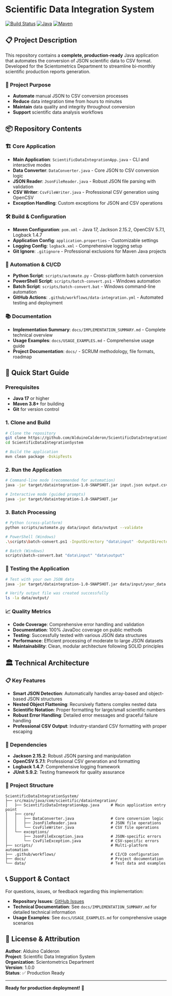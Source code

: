 # Scientific Data Integration System

[![Build Status](https://github.com/AlduinoCalderon/ScientificDataIntegrationSystem/workflows/Scientific%20Data%20Integration/badge.svg)](https://github.com/AlduinoCalderon/ScientificDataIntegrationSystem/actions)
[![Java](https://img.shields.io/badge/Java-17-orange.svg)](https://openjdk.java.net/projects/jdk/17/)
[![Maven](https://img.shields.io/badge/Maven-3.8+-blue.svg)](https://maven.apache.org/)

## 📋 Project Description

This repository contains a **complete, production-ready** Java application that automates the conversion of JSON scientific data to CSV format. Developed for the Scientometrics Department to streamline bi-monthly scientific production reports generation.

### 🎯 Project Purpose
- **Automate** manual JSON to CSV conversion processes
- **Reduce** data integration time from hours to minutes
- **Maintain** data quality and integrity throughout conversion
- **Support** scientific data analysis workflows

## 📦 Repository Contents

### 🏗️ Core Application
- **Main Application**: `ScientificDataIntegrationApp.java` - CLI and interactive modes
- **Data Converter**: `DataConverter.java` - Core JSON to CSV conversion logic
- **JSON Reader**: `JsonFileReader.java` - Robust JSON file parsing with validation
- **CSV Writer**: `CsvFileWriter.java` - Professional CSV generation using OpenCSV
- **Exception Handling**: Custom exceptions for JSON and CSV operations

### 🛠️ Build & Configuration
- **Maven Configuration**: `pom.xml` - Java 17, Jackson 2.15.2, OpenCSV 5.7.1, Logback 1.4.7
- **Application Config**: `application.properties` - Customizable settings
- **Logging Config**: `logback.xml` - Comprehensive logging setup
- **Git Ignore**: `.gitignore` - Professional exclusions for Maven Java projects

### 🤖 Automation & CI/CD
- **Python Script**: `scripts/automate.py` - Cross-platform batch conversion
- **PowerShell Script**: `scripts/batch-convert.ps1` - Windows automation
- **Batch Script**: `scripts/batch-convert.bat` - Windows command-line automation
- **GitHub Actions**: `.github/workflows/data-integration.yml` - Automated testing and deployment

### 📚 Documentation
- **Implementation Summary**: `docs/IMPLEMENTATION_SUMMARY.md` - Complete technical overview
- **Usage Examples**: `docs/USAGE_EXAMPLES.md` - Comprehensive usage guide
- **Project Documentation**: `docs/` - SCRUM methodology, file formats, roadmap

## 🚀 Quick Start Guide

### Prerequisites
- **Java 17** or higher
- **Maven 3.8+** for building
- **Git** for version control

### 1. Clone and Build
```bash
# Clone the repository
git clone https://github.com/AlduinoCalderon/ScientificDataIntegrationSystem.git
cd ScientificDataIntegrationSystem

# Build the application
mvn clean package -DskipTests
```

### 2. Run the Application
```bash
# Command-line mode (recommended for automation)
java -jar target/dataintegration-1.0-SNAPSHOT.jar input.json output.csv

# Interactive mode (guided prompts)
java -jar target/dataintegration-1.0-SNAPSHOT.jar
```

### 3. Batch Processing
```bash
# Python (cross-platform)
python scripts/automate.py data/input data/output --validate

# PowerShell (Windows)
.\scripts\batch-convert.ps1 -InputDirectory "data\input" -OutputDirectory "data\output"

# Batch (Windows)
scripts\batch-convert.bat "data\input" "data\output"
```

### 🧪 Testing the Application
```bash
# Test with your own JSON data
java -jar target/dataintegration-1.0-SNAPSHOT.jar data/input/your_data.json data/output/test_output.csv

# Verify output file was created successfully
ls -la data/output/
```

### 📈 Quality Metrics
- **Code Coverage**: Comprehensive error handling and validation
- **Documentation**: 100% JavaDoc coverage on public methods
- **Testing**: Successfully tested with various JSON data structures
- **Performance**: Efficient processing of moderate to large JSON datasets
- **Maintainability**: Clean, modular architecture following SOLID principles

## 🏛️ Technical Architecture

### 📋 Key Features
- **Smart JSON Detection**: Automatically handles array-based and object-based JSON structures
- **Nested Object Flattening**: Recursively flattens complex nested data
- **Scientific Notation**: Proper formatting for large/small scientific numbers
- **Robust Error Handling**: Detailed error messages and graceful failure handling
- **Professional CSV Output**: Industry-standard CSV formatting with proper escaping

### 🔧 Dependencies
- **Jackson 2.15.2**: Robust JSON parsing and manipulation
- **OpenCSV 5.7.1**: Professional CSV generation and formatting
- **Logback 1.4.7**: Comprehensive logging framework
- **JUnit 5.9.2**: Testing framework for quality assurance

### 📁 Project Structure
```
ScientificDataIntegrationSystem/
├── src/main/java/com/scientific/dataintegration/
│   ├── ScientificDataIntegrationApp.java     # Main application entry point
│   ├── core/
│   │   ├── DataConverter.java                # Core conversion logic
│   │   ├── JsonFileReader.java               # JSON file operations
│   │   └── CsvFileWriter.java                # CSV file operations
│   └── exceptions/
│       ├── JsonFileException.java            # JSON-specific errors
│       └── CsvFileException.java             # CSV-specific errors
├── scripts/                                  # Multi-platform automation
├── .github/workflows/                        # CI/CD configuration
├── docs/                                     # Project documentation
└── data/                                     # Test data and examples
```

## 📞 Support & Contact

For questions, issues, or feedback regarding this implementation:

- **Repository Issues**: [GitHub Issues](https://github.com/AlduinoCalderon/ScientificDataIntegrationSystem/issues)
- **Technical Documentation**: See `docs/IMPLEMENTATION_SUMMARY.md` for detailed technical information
- **Usage Examples**: See `docs/USAGE_EXAMPLES.md` for comprehensive usage scenarios

## 📜 License & Attribution

**Author**: Alduino Calderon  
**Project**: Scientific Data Integration System  
**Organization**: Scientometrics Department  
**Version**: 1.0.0  
**Status**: ✅ Production Ready

---

**Ready for production deployment!** 🚀